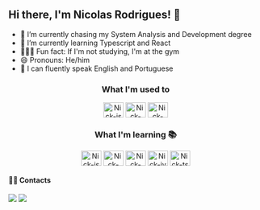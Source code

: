 ## Hi there, I'm Nicolas Rodrigues! 👋

- 🔭 I’m currently chasing my System Analysis and Development degree
- 🌱 I’m currently learning Typescript and React
- 🏋🏻‍♂️ Fun fact: If I'm not studying, I'm at the gym
- 😄 Pronouns: He/him
- 💬 I can fluently speak English and Portuguese

<div style="display :inline_block" align="center">
  <h3>What I'm used to</h3>
  <img align='center' alt='Nick-js' height="30" width="40" src="https://cdn.jsdelivr.net/gh/devicons/devicon/icons/javascript/javascript-original.svg" /> 
  <img align='center' alt='Nick-html' height="30" width="40" src="https://cdn.jsdelivr.net/gh/devicons/devicon/icons/html5/html5-original.svg" />
  <img align='center' alt='Nick-css' height="30" width="40" src="https://cdn.jsdelivr.net/gh/devicons/devicon/icons/css3/css3-original.svg" />      
</div>


<div style="display :inline_block" align="center">
  <h3>What I'm learning 📚</h3>
  <img align='center' alt='Nick-js' height="30" width="40" src="https://cdn.jsdelivr.net/gh/devicons/devicon/icons/react/react-original.svg" />
  <img align='center' alt='Nick-py' height="30" width="40" src="https://cdn.jsdelivr.net/gh/devicons/devicon/icons/python/python-original.svg" />
  <img align='center' alt='Nick-sql' height="30" width="40" src="https://cdn.jsdelivr.net/gh/devicons/devicon/icons/mysql/mysql-plain-wordmark.svg" /> 
  <img align='center' alt='Nick-jv' height="30" width="40" src="https://cdn.jsdelivr.net/gh/devicons/devicon/icons/java/java-original.svg" />
  <img align='center' alt='Nick-ts' height="30" width="40" src="https://cdn.jsdelivr.net/gh/devicons/devicon/icons/typescript/typescript-plain.svg" />         
</div>

#### 🤝🏼 Contacts
<div>
  <a href="mailto:ncrodrigueslucas@gmail.com"><img src="https://img.shields.io/badge/Gmail-D14836?style=for-the-badge&logo=gmail&logoColor=white" target="_blank"></a>
  <a href="https://www.linkedin.com/in/nicolas-rodrigues-8a7493291/" target="_blank"><img src="https://img.shields.io/badge/LinkedIn-0077B5?style=for-the-badge&logo=linkedin&logoColor=white" target="_blank"></a>
</div>
